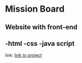 # Mission Board
## Website with front-end

-html
-css
-java script
---
link: [link to project]( https://ravehaviv.github.io/mission-board/)